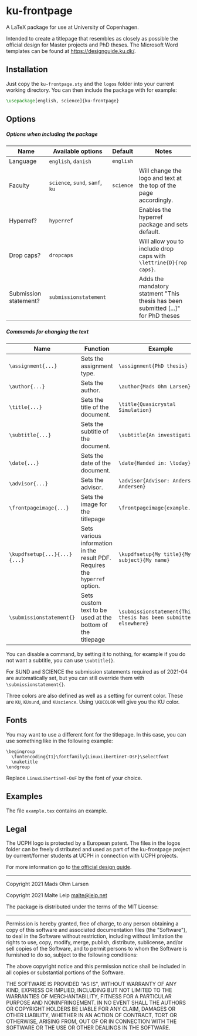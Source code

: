 # ku-frontpage

A LaTeX package for use at University of Copenhagen.

Intended to create a titlepage that resembles as closely as possible the official design for Master projects and PhD theses.
The Microsoft Word templates can be found at https://designguide.ku.dk/.

## Installation

Just copy the `ku-frontpage.sty` and the `logos` folder into your current working directory.
You can then include the package with for example:

```latex
\usepackage[english, science]{ku-frontpage}
```

## Options

##### Options when including the package

Name                  | Available options               | Default     | Notes
---                   | ---                             | ---         | ---
Language              | `english`, `danish`             | `english`   |
Faculty               | `science`, `sund`, `samf`, `ku` | `science`   | Will change the logo and text at the top of the page accordingly.
Hyperref?             | `hyperref`                      |             | Enables the hyperref package and sets default.
Drop caps?            | `dropcaps`                      |             | Will allow you to include drop caps with `\lettrine{D}{rop caps}`.
Submission statement? | `submissionstatement`           |             | Adds the mandatory statment "This thesis has been submitted [...]" for PhD theses

##### Commands for changing the text

Name                         | Function                                                                    | Example
---                          | ---                                                                         | ---
`\assignment{...}`           | Sets the assignment type.                                                   | `\assignment{PhD thesis}`
`\author{...}`               | Sets the author.                                                            | `\author{Mads Ohm Larsen}`
`\title{...}`                | Sets the title of the document.                                             | `\title{Quasicrystal Simulation}`
`\subtitle{...}`             | Sets the subtitle of the document.                                          | `\subtitle{An investigation}`
`\date{...}`                 | Sets the date of the document.                                              | `\date{Handed in: \today}`
`\advisor{...}`              | Sets the advisor.                                                           | `\advisor{Advisor: Anders Andersen}`
`\frontpageimage{...}`       | Sets the image for the titlepage                                            | `\frontpageimage{example.png}`
`\kupdfsetup{...}{...}{...}` | Sets various information in the result PDF. Requires the `hyperref` option. | `\kupdfsetup{My title}{My subject}{My name}`
`\submissionstatement{}`     | Sets custom text to be used at the bottom of the titlepage                  | `\submissionstatement{This thesis has been submitted elsewhere}`

You can disable a command, by setting it to nothing, for example if you do not want a subtitle, you can use `\subtitle{}`.

For SUND and SCIENCE the submission statements required as of 2021-04 are
automatically set, but you can still override them with `\submissionstatement{}`.

Three colors are also defined as well as a setting for current color.
These are `KU`, `KUsund`, and `KUscience`.
Using `\KUCOLOR` will give you the KU color.

## Fonts

You may want to use a different font for the titlepage. In this case, you can
use something like in the following example:
```
\begingroup
  \fontencoding{T1}\fontfamily{LinuxLibertineT-OsF}\selectfont
  \maketitle
\endgroup
```
Replace `LinuxLibertineT-OsF` by the font of your choice.

## Examples

The file `example.tex` contains an example.

## Legal

The UCPH logo is protected by a European patent.
The files in the logos folder can be freely distributed and used as part of the ku-frontpage project by current/former students at UCPH in connection with UCPH projects.

For more information go to [the official design guide](http://designguide.ku.dk/om_design/varemaerkebeskyttelse/).

---

Copyright 2021 Mads Ohm Larsen

Copyright 2021 Malte Leip <malte@leip.net>

The package is distributed under the terms of the MIT License:

---

Permission is hereby granted, free of charge, to any person obtaining a copy of this software and associated documentation files (the "Software"), to deal in the Software without restriction, including without limitation the rights to use, copy, modify, merge, publish, distribute, sublicense, and/or sell copies of the Software, and to permit persons to whom the Software is furnished to do so, subject to the following conditions:

The above copyright notice and this permission notice shall be included in all copies or substantial portions of the Software.

THE SOFTWARE IS PROVIDED "AS IS", WITHOUT WARRANTY OF ANY KIND, EXPRESS OR IMPLIED, INCLUDING BUT NOT LIMITED TO THE WARRANTIES OF MERCHANTABILITY, FITNESS FOR A PARTICULAR PURPOSE AND NONINFRINGEMENT. IN NO EVENT SHALL THE AUTHORS OR COPYRIGHT HOLDERS BE LIABLE FOR ANY CLAIM, DAMAGES OR OTHER LIABILITY, WHETHER IN AN ACTION OF CONTRACT, TORT OR OTHERWISE, ARISING FROM, OUT OF OR IN CONNECTION WITH THE SOFTWARE OR THE USE OR OTHER DEALINGS IN THE SOFTWARE.
